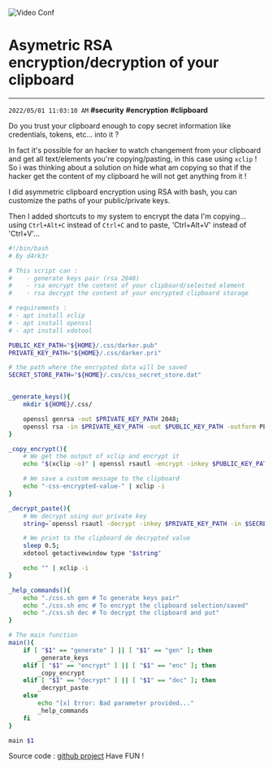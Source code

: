 ![Video Conf](https://dev-to-uploads.s3.amazonaws.com/uploads/articles/trll5o1vunz89h906al5.jpg)

# Asymetric RSA encryption/decryption of your clipboard
-----------
`2022/05/01 11:03:10 AM` **#security** **#encryption** **#clipboard**

Do you trust your clipboard enough to copy secret information like credentials, tokens, etc... into it ?

In fact it's possible for an hacker to watch changement from your clipboard and get all text/elements you're copying/pasting, in this case using `xclip` !
So i was thinking about a solution on hide what am copying so that if the hacker get the content of my clipboard he will not get anything from it !

I did asymmetric clipboard encryption using RSA with bash, you can customize the paths of your public/private keys.

Then I added shortcuts to my system to encrypt the data I'm copying... using `Ctrl+Alt+C` instead of `Ctrl+C` and to paste, 'Ctrl+Alt+V' instead of 'Ctrl+V'...

```bash
#!/bin/bash
# By d4rk3r

# This script can :
#    - generate keys pair (rsa 2048)
#    - rsa encrypt the content of your clipboard/selected element
#    - rsa decrypt the content of your encrypted clipboard storage

# requirements :
# - apt install xclip
# - apt install openssl
# - apt install xdotool

PUBLIC_KEY_PATH="${HOME}/.css/darker.pub"
PRIVATE_KEY_PATH="${HOME}/.css/darker.pri"

# the path where the encrypted data will be saved
SECRET_STORE_PATH="${HOME}/.css/css_secret_store.dat"


_generate_keys(){
    mkdir ${HOME}/.css/

    openssl genrsa -out $PRIVATE_KEY_PATH 2048;
    openssl rsa -in $PRIVATE_KEY_PATH -out $PUBLIC_KEY_PATH -outform PEM -pubout
}

_copy_encrypt(){
    # We get the output of xclip and encrypt it
    echo "$(xclip -o)" | openssl rsautl -encrypt -inkey $PUBLIC_KEY_PATH -pubin -out $SECRET_STORE_PATH

    # We save a custom message to the clipboard
    echo "-css-encrypted-value-" | xclip -i
}

_decrypt_paste(){
    # We decrypt using our private key
    string=`openssl rsautl -decrypt -inkey $PRIVATE_KEY_PATH -in $SECRET_STORE_PATH`;

    # We print to the clipboard de decrypted value
    sleep 0.5;
    xdotool getactivewindow type "$string"

    echo "" | xclip -i
}

_help_commands(){
    echo "./css.sh gen # To generate keys pair"
    echo "./css.sh enc # To encrypt the clipboard selection/saved"
    echo "./css.sh dec # To decrypt the clipboard and put"
}

# The main function
main(){
    if [ "$1" == "generate" ] || [ "$1" == "gen" ]; then
        _generate_keys
    elif [ "$1" == "encrypt" ] || [ "$1" == "enc" ]; then
        _copy_encrypt
    elif [ "$1" == "decrypt" ] || [ "$1" == "dec" ]; then
        _decrypt_paste
    else
        echo "[x] Error: Bad parameter provided..."
        _help_commands
    fi
}

main $1
```

Source code : [github project](https://github.com/Sanix-Darker/css)
Have FUN !

<script src="https://giscus.app/client.js"
        data-repo="sanix-darker/sanixdk.xyz"
        data-repo-id="asymetric-encrypt-clipboard"
        data-category="blog"
        data-category-id="b"
        data-mapping="pathname"
        data-strict="0"
        data-reactions-enabled="1"
        data-emit-metadata="0"
        data-input-position="bottom"
        data-theme="dark"
        data-lang="en"
        data-loading="lazy"
        crossorigin="anonymous"
        async>
</script>
